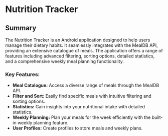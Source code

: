 # Nutrition Tracker
## Summary

The Nutrition Tracker is an Android application designed to help users manage their dietary habits. It seamlessly integrates with the MealDB API, providing an extensive catalogue of meals. The application offers a range of features including advanced filtering, sorting options, detailed statistics, and a comprehensive weekly meal planning functionality.

### Key Features:
- **Meal Catalogue:** Access a diverse range of meals through the MealDB API.
- **Filter and Sort:** Easily find specific meals with intuitive filtering and sorting options.
- **Statistics:** Gain insights into your nutritional intake with detailed statistics.
- **Weekly Planning:** Plan your meals for the week efficiently with the built-in weekly planning feature.
- **User Profiles:** Create profiles to store meals and weekly plans.
